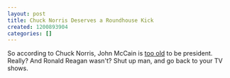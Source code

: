 ```yaml
---
layout: post
title: Chuck Norris Deserves a Roundhouse Kick
created: 1200893904
categories: []
---
```

So according to Chuck Norris, John McCain is <a href="http://news.yahoo.com/s/ap/20080121/ap_on_el_pr/huckabee">too old</a> to be president.  Really?  And Ronald Reagan wasn't?  Shut up man, and go back to your TV shows.
